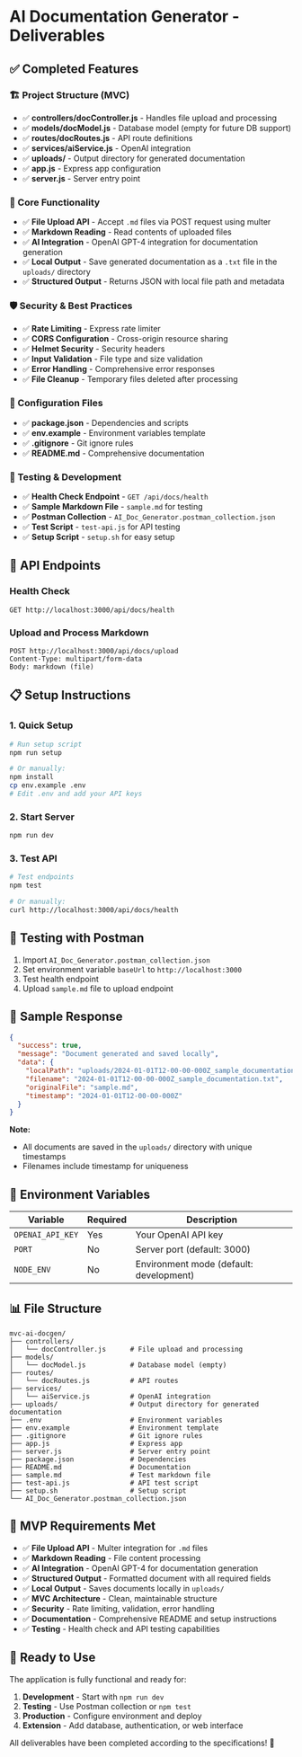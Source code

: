 # AI Documentation Generator - Deliverables

## ✅ Completed Features

### 🏗️ Project Structure (MVC)
- ✅ **controllers/docController.js** - Handles file upload and processing
- ✅ **models/docModel.js** - Database model (empty for future DB support)
- ✅ **routes/docRoutes.js** - API route definitions
- ✅ **services/aiService.js** - OpenAI integration
- ✅ **uploads/** - Output directory for generated documentation
- ✅ **app.js** - Express app configuration
- ✅ **server.js** - Server entry point

### 🔧 Core Functionality
- ✅ **File Upload API** - Accept `.md` files via POST request using multer
- ✅ **Markdown Reading** - Read contents of uploaded files
- ✅ **AI Integration** - OpenAI GPT-4 integration for documentation generation
- ✅ **Local Output** - Save generated documentation as a `.txt` file in the `uploads/` directory
- ✅ **Structured Output** - Returns JSON with local file path and metadata

### 🛡️ Security & Best Practices
- ✅ **Rate Limiting** - Express rate limiter
- ✅ **CORS Configuration** - Cross-origin resource sharing
- ✅ **Helmet Security** - Security headers
- ✅ **Input Validation** - File type and size validation
- ✅ **Error Handling** - Comprehensive error responses
- ✅ **File Cleanup** - Temporary files deleted after processing

### 📁 Configuration Files
- ✅ **package.json** - Dependencies and scripts
- ✅ **env.example** - Environment variables template
- ✅ **.gitignore** - Git ignore rules
- ✅ **README.md** - Comprehensive documentation

### 🧪 Testing & Development
- ✅ **Health Check Endpoint** - `GET /api/docs/health`
- ✅ **Sample Markdown File** - `sample.md` for testing
- ✅ **Postman Collection** - `AI_Doc_Generator.postman_collection.json`
- ✅ **Test Script** - `test-api.js` for API testing
- ✅ **Setup Script** - `setup.sh` for easy setup

## 🚀 API Endpoints

### Health Check
```http
GET http://localhost:3000/api/docs/health
```

### Upload and Process Markdown
```http
POST http://localhost:3000/api/docs/upload
Content-Type: multipart/form-data
Body: markdown (file)
```

## 📋 Setup Instructions

### 1. Quick Setup
```bash
# Run setup script
npm run setup

# Or manually:
npm install
cp env.example .env
# Edit .env and add your API keys
```

### 2. Start Server
```bash
npm run dev
```

### 3. Test API
```bash
# Test endpoints
npm test

# Or manually:
curl http://localhost:3000/api/docs/health
```

## 🧪 Testing with Postman

1. Import `AI_Doc_Generator.postman_collection.json`
2. Set environment variable `baseUrl` to `http://localhost:3000`
3. Test health endpoint
4. Upload `sample.md` file to upload endpoint

## 📝 Sample Response

```json
{
  "success": true,
  "message": "Document generated and saved locally",
  "data": {
    "localPath": "uploads/2024-01-01T12-00-00-000Z_sample_documentation.txt",
    "filename": "2024-01-01T12-00-00-000Z_sample_documentation.txt",
    "originalFile": "sample.md",
    "timestamp": "2024-01-01T12-00-00-000Z"
  }
}
```

**Note:** 
- All documents are saved in the `uploads/` directory with unique timestamps
- Filenames include timestamp for uniqueness

## 🔧 Environment Variables

| Variable | Required | Description |
|----------|----------|-------------|
| `OPENAI_API_KEY` | Yes | Your OpenAI API key |
| `PORT` | No | Server port (default: 3000) |
| `NODE_ENV` | No | Environment mode (default: development) |

## 📊 File Structure

```
mvc-ai-docgen/
├── controllers/
│   └── docController.js      # File upload and processing
├── models/
│   └── docModel.js           # Database model (empty)
├── routes/
│   └── docRoutes.js          # API routes
├── services/
│   └── aiService.js          # OpenAI integration
├── uploads/                  # Output directory for generated documentation
├── .env                      # Environment variables
├── env.example               # Environment template
├── .gitignore                # Git ignore rules
├── app.js                    # Express app
├── server.js                 # Server entry point
├── package.json              # Dependencies
├── README.md                 # Documentation
├── sample.md                 # Test markdown file
├── test-api.js               # API test script
├── setup.sh                  # Setup script
└── AI_Doc_Generator.postman_collection.json
```

## 🎯 MVP Requirements Met

- ✅ **File Upload API** - Multer integration for `.md` files
- ✅ **Markdown Reading** - File content processing
- ✅ **AI Integration** - OpenAI GPT-4 for documentation generation
- ✅ **Structured Output** - Formatted document with all required fields
- ✅ **Local Output** - Saves documents locally in `uploads/`
- ✅ **MVC Architecture** - Clean, maintainable structure
- ✅ **Security** - Rate limiting, validation, error handling
- ✅ **Documentation** - Comprehensive README and setup instructions
- ✅ **Testing** - Health check and API testing capabilities

## 🚀 Ready to Use

The application is fully functional and ready for:
1. **Development** - Start with `npm run dev`
2. **Testing** - Use Postman collection or `npm test`
3. **Production** - Configure environment and deploy
4. **Extension** - Add database, authentication, or web interface

All deliverables have been completed according to the specifications! 🎉 